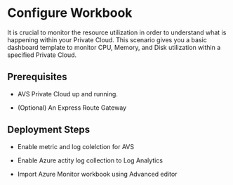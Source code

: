 # Configure Workbook

It is crucial to monitor the resource utilization in order to understand what is happening within your Private Cloud. This scenario gives you a basic dashboard template to monitor CPU, Memory, and Disk utilization within a specified Private Cloud.

## Prerequisites

* AVS Private Cloud up and running.

* (Optional) An Express Route Gateway

## Deployment Steps

* Enable metric and log colelction for AVS

* Enable Azure actity log collection to Log Analytics

* Import Azure Monitor workbook using Advanced editor
